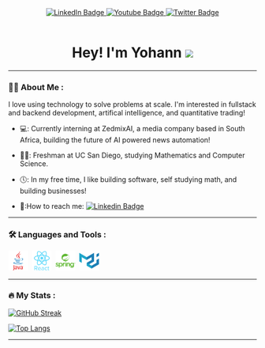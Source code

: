 
<!--
**yohann0412/yohann0412** is a ✨ _special_ ✨ repository because its `README.md` (this file) appears on your GitHub profile.
-->
<div id="header" align="center">
  <div id="badges">
    <a href="https://www.linkedin.com/in/yohanndsouza0412005/">
      <img src="https://img.shields.io/badge/LinkedIn-blue?style=for-the-badge&logo=linkedin&logoColor=white" alt="LinkedIn Badge"/>
    </a>
    <a href="your-youtube-URL">
      <img src="https://img.shields.io/badge/YouTube-red?style=for-the-badge&logo=youtube&logoColor=white" alt="Youtube Badge"/>
    </a>
    <a href="your-twitter-URL">
      <img src="https://img.shields.io/badge/Twitter-blue?style=for-the-badge&logo=twitter&logoColor=white" alt="Twitter Badge"/>
    </a>
  </div>
  <img src="https://komarev.com/ghpvc/?username=yohann0412&style=flat-square&color=blue" alt=""/>
  <h1>
    Hey! I'm Yohann
    <img src="https://media.giphy.com/media/hvRJCLFzcasrR4ia7z/giphy.gif" width="30px"/>
  </h1>
</div>

---

### 👨‍💻 About Me :

I love using technology to solve problems at scale. I'm interested in fullstack and backend development, artifical intelligence, and quantitative trading!

- 💻: Currently interning at ZedmixAI, a media company based in South Africa, building the future of AI powered news automation!

- 👨‍🎓: Freshman at UC San Diego, studying Mathematics and Computer Science.

- 🕔: In my free time, I like building software, self studying math, and building businesses!

- 📧:How to reach me: [![Linkedin Badge](https://img.shields.io/badge/-YohannDSouza-blue?style=flat&logo=Linkedin&logoColor=white)](https://linkedin.com/in/yohanndsouza0412005)

---

### :hammer_and_wrench: Languages and Tools :

<div>
  <img src="https://github.com/devicons/devicon/blob/master/icons/java/java-original-wordmark.svg" title="Java" alt="Java" width="40" height="40"/>&nbsp;
  <img src="https://github.com/devicons/devicon/blob/master/icons/react/react-original-wordmark.svg" title="React" alt="React" width="40" height="40"/>&nbsp;
  <img src="https://github.com/devicons/devicon/blob/master/icons/spring/spring-original-wordmark.svg" title="Spring" alt="Spring" width="40" height="40"/>&nbsp;
  <img src="https://github.com/devicons/devicon/blob/master/icons/materialui/materialui-original.svg" title="Material UI" alt="Material UI" width="40" height="40"/>&nbsp;
  <!-- Add or remove technologies as per your skills -->
</div>

---

### :fire: My Stats :

[![GitHub Streak](http://github-readme-streak-stats.herokuapp.com?user=yohann0412&theme=dark&background=000000)](https://git.io/streak-stats)

[![Top Langs](https://github-readme-stats.vercel.app/api/top-langs/?username=yohann0412&layout=compact&theme=vision-friendly-dark)](https://github.com/anuraghazra/github-readme-stats)

---

<!-- ### :writing_hand: Blog Posts :

<!-- BLOG-POST-LIST:START -->
<!-- BLOG-POST-LIST:END -->

